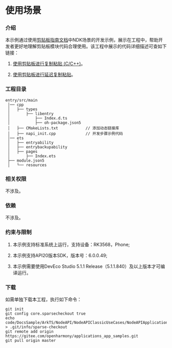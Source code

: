 # 使用场景

### 介绍
本示例通过使用[剪贴板指南文档](https://gitcode.com/openharmony/docs/tree/master/zh-cn/application-dev/basic-services/pasteboard)中NDK场景的开发示例，展示在工程中，帮助开发者更好地理解剪贴板模块代码合理使用。该工程中展示的代码详细描述可查如下链接：

1. [使用剪贴板进行复制粘贴 (C/C++)](https://gitcode.com/openharmony/docs/blob/master/zh-cn/application-dev/basic-services/pasteboard/native-use-pasteboard.md)。

2. [使用剪贴板进行延迟复制粘贴](https://gitcode.com/openharmony/docs/blob/master/zh-cn/application-dev/basic-services/pasteboard/pasteboard-time-lapse-copy-and-paste.md)。

### 工程目录

```
entry/src/main
 │── cpp
 │   ├── types
 │       ├── libentry
 │           ├── Index.d.ts
 │           ├── oh-package.json5
 │   ├── CMakeLists.txt            // 添加动态链接库
 │   ├── napi_init.cpp             // 开发步骤示例代码
 │── ets
 │   ├── entryability
 │   ├── entrybackupability
 │   ├── pages
 │       ├── Index.ets
 ├── module.json5
 │   └── resources

```

### 相关权限

不涉及。

### 依赖

不涉及。

### 约束与限制

1. 本示例支持标准系统上运行，支持设备：RK3568，Phone;

2. 本示例支持API20版本SDK，版本号：6.0.0.49;

3. 本示例需要使用DevEco Studio 5.1.1 Release（5.1.1.840）及以上版本才可编译运行。

### 下载

如需单独下载本工程，执行如下命令：

```
git init
git config core.sparsecheckout true
echo code/DocsSample/ArkTS/NodeAPI/NodeAPIClassicUseCases/NodeAPIApplicationScenario > .git/info/sparse-checkout
git remote add origin https://gitee.com/openharmony/applications_app_samples.git
git pull origin master
```
